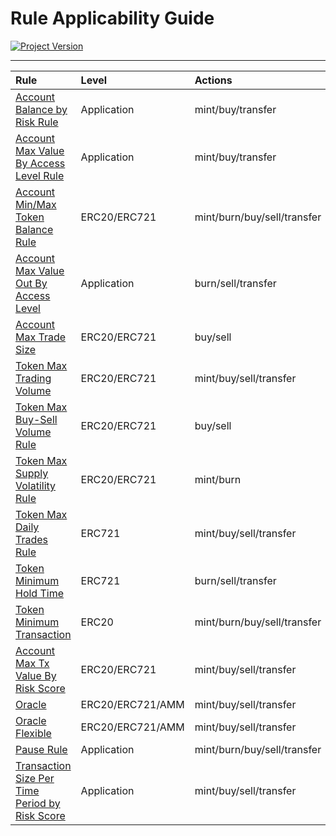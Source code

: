 # Rule Applicability Guide
[![Project Version][version-image]][version-url]

---
| Rule | Level | Actions |
|:-|:-|:-| 
| [Account Balance by Risk Rule](./ACCOUNT-MAX-VALUE-BY-RISK.md) | Application | mint/buy/transfer |
| [Account Max Value By Access Level Rule](./ACCOUNT-MAX-VALUE-BY-ACCESS-LEVEL.md) | Application | mint/buy/transfer |
| [Account Min/Max Token Balance Rule](./ACCOUNT-MIN-MAX-TOKEN-BALANCE.md) | ERC20/ERC721 | mint/burn/buy/sell/transfer |
| [Account Max Value Out By Access Level](./ACCOUNT-MAX-VALUE-BY-ACCESS-LEVEL.md) | Application | burn/sell/transfer |
| [Account Max Trade Size](./ACCOUNT-MAX-TRADE-SIZE.md) | ERC20/ERC721 | buy/sell |
| [Token Max Trading Volume](./TOKEN-MAX-TRADING-VOLUME.md) | ERC20/ERC721 | mint/buy/sell/transfer |
| [Token Max Buy-Sell Volume Rule](./TOKEN-MAX-BUY-SELL-VOLUME.md) | ERC20/ERC721 | buy/sell |
| [Token Max Supply Volatility Rule](./TOKEN-MAX-SUPPLY-VOLATILITY.md) | ERC20/ERC721 | mint/burn |
| [Token Max Daily Trades Rule](./TOKEN-MAX-DAILY-TRADES.md) | ERC721 | mint/buy/sell/transfer |
| [Token Minimum Hold Time](./TOKEN-MIN-HOLD-TIME.md) | ERC721 | burn/sell/transfer | 
| [Token Minimum Transaction](./TOKEN-MIN-TRANSACTION-SIZE.md)| ERC20 | mint/burn/buy/sell/transfer |
| [Account Max Tx Value By Risk Score](./ACCOUNT-MAX-TX-VALUE-BY-RISK-SCORE.md)| ERC20/ERC721 | mint/buy/sell/transfer |
| [Oracle](./ACCOUNT-APPROVE-DENY-ORACLE.md) | ERC20/ERC721/AMM | mint/buy/sell/transfer |
| [Oracle Flexible](./ACCOUNT-APPROVE-DENY-ORACLE-FLEXIBLE.md) | ERC20/ERC721/AMM | mint/buy/sell/transfer |
| [Pause Rule](./PAUSE-RULE.md) | Application | mint/burn/buy/sell/transfer |
| [Transaction Size Per Time Period by Risk Score](./ACCOUNT-MAX-TX-VALUE-BY-RISK-SCORE.md) | Application | mint/buy/sell/transfer |


<!-- These are the header links -->
[version-image]: https://img.shields.io/badge/Version-2.1.0-brightgreen?style=for-the-badge&logo=appveyor
[version-url]: https://github.com/thrackle-io/forte-rules-engine


